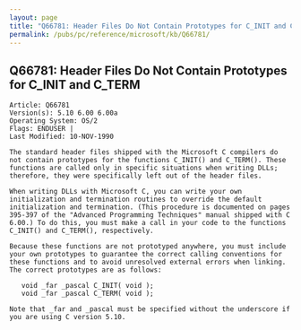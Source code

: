 ```yaml
---
layout: page
title: "Q66781: Header Files Do Not Contain Prototypes for C_INIT and C_TERM"
permalink: /pubs/pc/reference/microsoft/kb/Q66781/
---
```


## Q66781: Header Files Do Not Contain Prototypes for C_INIT and C_TERM

	Article: Q66781
	Version(s): 5.10 6.00 6.00a
	Operating System: OS/2
	Flags: ENDUSER |
	Last Modified: 10-NOV-1990
	
	The standard header files shipped with the Microsoft C compilers do
	not contain prototypes for the functions C_INIT() and C_TERM(). These
	functions are called only in specific situations when writing DLLs;
	therefore, they were specifically left out of the header files.
	
	When writing DLLs with Microsoft C, you can write your own
	initialization and termination routines to override the default
	initialization and termination. (This procedure is documented on pages
	395-397 of the "Advanced Programming Techniques" manual shipped with C
	6.00.) To do this, you must make a call in your code to the functions
	C_INIT() and C_TERM(), respectively.
	
	Because these functions are not prototyped anywhere, you must include
	your own prototypes to guarantee the correct calling conventions for
	these functions and to avoid unresolved external errors when linking.
	The correct prototypes are as follows:
	
	   void _far _pascal C_INIT( void );
	   void _far _pascal C_TERM( void );
	
	Note that _far and _pascal must be specified without the underscore if
	you are using C version 5.10.
